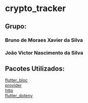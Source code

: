 # crypto_tracker

## Grupo:
### Bruno de Moraes Xavier da Silva

### João Victor Nascimento da Silva

## Pacotes Utilizados:
<a href="https://pub.dev/packages/flutter_bloc">flutter_bloc</a>
<br>
<a href="https://pub.dev/packages/provider">provider</a>
<br>
<a href="https://pub.dev/packages/http">http</a>
<br>
<a href="https://pub.dev/packages/flutter_dotenv">flutter_dotenv</a>
